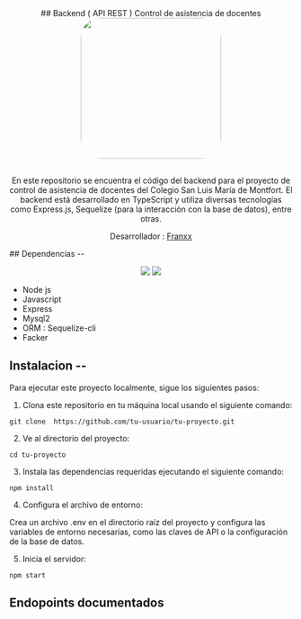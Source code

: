 <div align="center">
## Backend ( API REST ) Control de asistencia de docentes 

<img src="https://1.bp.blogspot.com/-0R9ggrRQruU/V9iMiS6bBeI/AAAAAAAA0pk/eC_38nE9-vk2cDw-wBMX2bAmNM19SfzBgCLcB/s1600/ie-1218-san-luis-maria-de-montfort-insignia.png" width="250"  style="border-radius: 35px; margin-bottom:30px;display:block;" >


En este repositorio se encuentra el código del backend para el proyecto de control de asistencia de docentes del Colegio San Luis María de Montfort. El backend está desarrollado en TypeScript y utiliza diversas tecnologías como Express.js, Sequelize (para la interacción con la base de datos), entre otras.

Desarrollador : [Franxx](https://github.com/franklinjunior23)
</div>
## Dependencias --

<div align="center">

![](https://img.shields.io/badge/Contributions-Welcome-brightgreen.svg)
![](https://img.shields.io/badge/Maintained%3F-Yes-brightgreen.svg)

</div>

* Node js  
* Javascript
* Express
* Mysql2
* ORM : Sequelize-cli
* Facker

## Instalacion --

Para ejecutar este proyecto localmente, sigue los siguientes pasos:
1. Clona este repositorio en tu máquina local usando el siguiente comando:

 `git clone  https://github.com/tu-usuario/tu-proyecto.git`

2. Ve al directorio del proyecto: 

`cd tu-proyecto`

3. Instala las dependencias requeridas ejecutando el siguiente comando:

`npm install`

4. Configura el archivo de entorno: 

Crea un archivo .env en el directorio raíz del proyecto y configura las variables de entorno necesarias, como las claves de API o la configuración de la base de datos.

5. Inicia el servidor: 

`npm start`

## Endopoints documentados 
